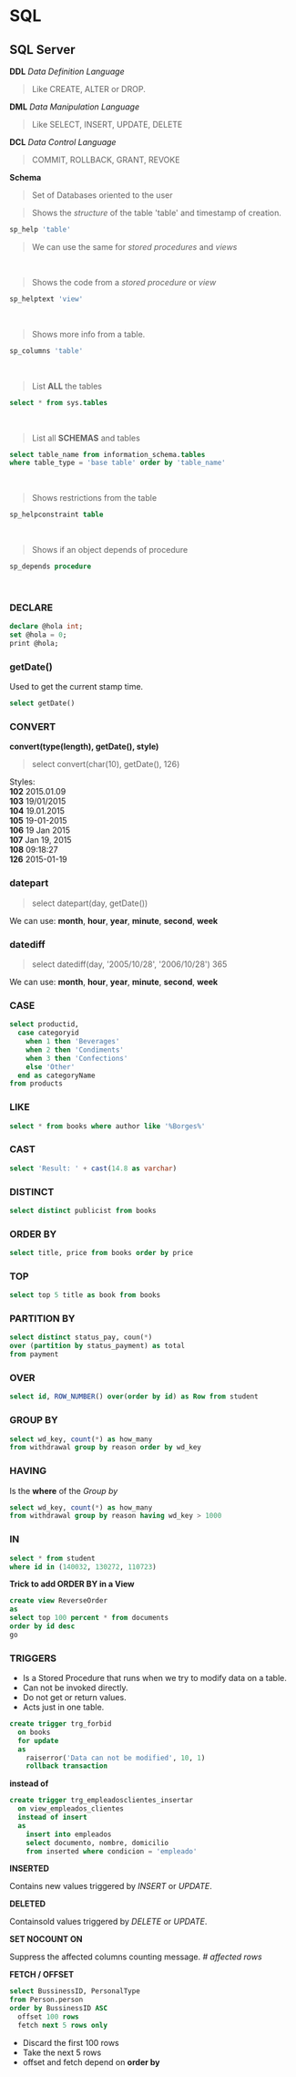 # SQL

## SQL Server

__DDL__ _Data Definition Language_ <br/>

> Like CREATE, ALTER or DROP. 

__DML__ _Data Manipulation Language_ <br/>

> Like SELECT, INSERT, UPDATE, DELETE 

__DCL__ _Data Control Language_ <br/>

> COMMIT, ROLLBACK, GRANT, REVOKE 

__Schema__ <br/>

> Set of Databases oriented to the user 




> Shows the _structure_ of the table 'table' and timestamp of creation. 
```sql
sp_help 'table'
```
> We can use the same for _stored procedures_ and _views_ 
<br/>


> Shows the code from a _stored procedure_ or _view_ 
```sql
sp_helptext 'view'
```
<br/>


> Shows more info from a table. 
```sql
sp_columns 'table'
```
<br/>

> List __ALL__ the tables 
```sql
select * from sys.tables
```
<br/>

> List all __SCHEMAS__ and tables <br/>
```sql
select table_name from information_schema.tables
where table_type = 'base table' order by 'table_name'
```
<br/>

> Shows restrictions from the table 
```sql
sp_helpconstraint table
```
<br/>

> Shows if an object depends of procedure 
```sql
sp_depends procedure
```
<br/>


### DECLARE

```sql
declare @hola int;
set @hola = 0;
print @hola;
```

### getDate()

Used to get the current stamp time. <br/>

```sql
select getDate()
```

### CONVERT

__convert(type(length), getDate(), style)__ <br/>

>select convert(char(10), getDate(), 126)

Styles: <br/>
__102__ 2015.01.09 <br/>
__103__ 19/01/2015 <br/>
__104__ 19.01.2015 <br/>
__105__ 19-01-2015 <br/>
__106__ 19 Jan 2015 <br/>
__107__ Jan 19, 2015 <br/>
__108__ 09:18:27 <br/>
__126__ 2015-01-19 <br/>


### datepart

>select datepart(day, getDate())

We can use: __month__, __hour__, __year__, __minute__, __second__, __week__


### datediff

>select datediff(day, '2005/10/28', '2006/10/28')
365 <br/>

We can use: __month__, __hour__, __year__, __minute__, __second__, __week__

### CASE

```sql
select productid,
  case categoryid
    when 1 then 'Beverages'
    when 2 then 'Condiments'
    when 3 then 'Confections'
    else 'Other'
  end as categoryName
from products
```

### LIKE

```sql
select * from books where author like '%Borges%'
```

### CAST

```sql
select 'Result: ' + cast(14.8 as varchar)
```

### DISTINCT

```sql
select distinct publicist from books
```

### ORDER BY

```sql
select title, price from books order by price
```

### TOP

```sql
select top 5 title as book from books
```

### PARTITION BY

```sql
select distinct status_pay, coun(*) 
over (partition by status_payment) as total
from payment
```

### OVER

```sql
select id, ROW_NUMBER() over(order by id) as Row from student
```

### GROUP BY

```sql
select wd_key, count(*) as how_many
from withdrawal group by reason order by wd_key
```

### HAVING
Is the __where__ of the _Group by_ <br/>

```sql
select wd_key, count(*) as how_many
from withdrawal group by reason having wd_key > 1000
```

### IN

```sql
select * from student
where id in (140032, 130272, 110723)

```

__Trick to add ORDER BY in a View__ <br/>

```sql
create view ReverseOrder
as
select top 100 percent * from documents
order by id desc
go
```

### TRIGGERS

* Is a Stored Procedure that runs when we try to modify data on a table.
* Can not be invoked directly.
* Do not get or return values.
* Acts just in one table.

```sql
create trigger trg_forbid
  on books
  for update
  as
    raiserror('Data can not be modified', 10, 1)
    rollback transaction
```

__instead of__


```sql
create trigger trg_empleadosclientes_insertar
  on view_empleados_clientes
  instead of insert
  as
    insert into empleados
    select documento, nombre, domicilio
    from inserted where condicion = 'empleado'    
```

__INSERTED__ <br/>

Contains new values triggered by _INSERT_ or _UPDATE_. <br/>


__DELETED__ <br/>

Containsold values triggered by _DELETE_ or _UPDATE_. <br/>


__SET NOCOUNT ON__ <br/>

Suppress the affected columns counting message. _# affected rows_ <br/>

__FETCH / OFFSET__ <br/>

```sql
select BussinessID, PersonalType
from Person.person
order by BussinessID ASC
  offset 100 rows
  fetch next 5 rows only
```

* Discard the first 100 rows
* Take the next 5 rows
* offset and fetch depend on __order by__




